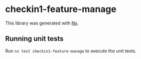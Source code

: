 # checkin1-feature-manage

This library was generated with [Nx](https://nx.dev).

## Running unit tests

Run `nx test checkin1-feature-manage` to execute the unit tests.
